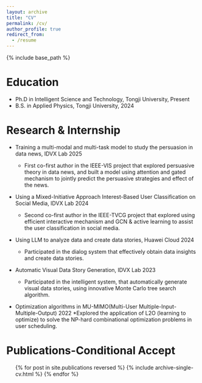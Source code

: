 ```yaml
---
layout: archive
title: "CV"
permalink: /cv/
author_profile: true
redirect_from:
  - /resume
---
```


{% include base_path %}

Education
======
* Ph.D in Intelligent Science and Technology, Tongji University, Present
* B.S. in Applied Physics, Tongji University, 2024

Research & Internship
======
* Training a multi-modal and multi-task model to study the persuasion in data news, IDVX Lab 2025
  * First co-first author in the IEEE-VIS project that explored persuasive theory in data news, and built a model using attention and gated mechanism to jointly predict the persuasive strategies and effect of the news. 

* Using a Mixed-Initiative Approach Interest-Based User Classification on Social Media,  IDVX Lab 2024
  * Second co-first author in the IEEE-TVCG project that explored using efficient interactive mechanism and GCN & active learning to assist the user classification in social media.

* Using LLM to analyze data and create data stories, Huawei Cloud 2024
  * Participated in the dialog system that effectively obtain data insights and create data stories.

* Automatic Visual Data Story Generation, IDVX Lab 2023
  * Participated in the intelligent system, that automatically generate visual data stories, using innovative Monte Carlo tree search algorithm.

* Optimization algorithms in MU-MIMO(Multi-User Multiple-Input-Multiple-Output) 2022
  *Explored the application of L2O (learning to optimize) to solve the NP-hard combinational optimization problems in user scheduling.


Publications-Conditional Accept
======
  <ul>{% for post in site.publications reversed %}
    {% include archive-single-cv.html %}
  {% endfor %}</ul>
  

